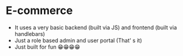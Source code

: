 # E-commerce

-   It uses a very basic backend (built via JS) and frontend (built via handlebars)
-   Just a role based admin and user portal (That' s it)
-   Just built for fun 😁😁😁😁
